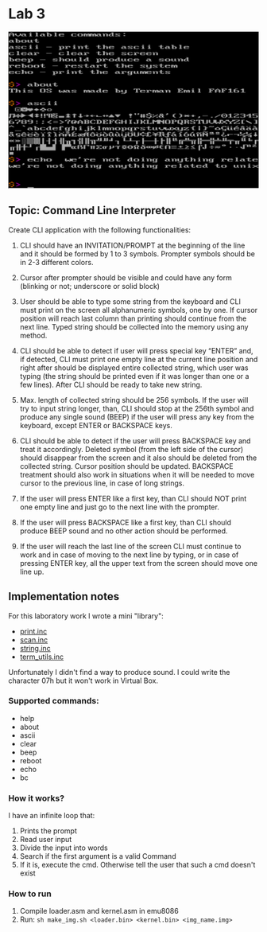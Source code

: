 # Lab 3

![](./imgs/screen1.png)

## Topic: Command Line Interpreter

Create CLI application with the following functionalities:

1. CLI should have an INVITATION/PROMPT at the beginning of the line and it should be formed by 1 to 3 symbols. Prompter symbols should be in 2-3 different colors.

2. Cursor after prompter should be visible and could have any form (blinking or not; underscore or solid block)

3. User should be able to type some string from the keyboard and CLI must print on the screen all alphanumeric symbols, one by one. If cursor position will reach last column than printing should continue from the next line. Typed string should be collected into the memory using any method.

4. CLI should be able to detect if user will press special key “ENTER” and, if detected, CLI must print one empty line at the current line position and right after should be displayed entire collected string, which user was typing (the string should be printed even if it was longer than one or a few lines). After CLI should be ready to take new string.

5. Max. length of collected string should be 256 symbols. If the user will try to input string longer, than, CLI should stop at the 256th symbol and produce any single sound (BEEP) if the user will press any key from the keyboard, except ENTER or BACKSPACE keys.

6. CLI should be able to detect if the user will press BACKSPACE key and treat it accordingly. Deleted symbol (from the left side of the cursor) should disappear from the screen and it also should be deleted from the collected string. Cursor position should be updated. BACKSPACE treatment should also work in situations when it will be needed to move cursor to the previous line, in case of long strings.

7. If the user will press ENTER like a first key, than CLI should NOT print one empty line and just go to the next line with the prompter.

8. If the user will press BACKSPACE like a first key, than CLI should produce BEEP sound and no other action should be performed.

9. If the user will reach the last line of the screen CLI must continue to work and in case of moving to the next line by typing, or in case of pressing ENTER key, all the upper text from the screen should move one line up.

## Implementation notes
For this laboratory work I wrote a mini "library":
* [print.inc](./src/inc/print.inc)
* [scan.inc](./src/inc/scan.inc)
* [string.inc](./src/inc/string.inc)
* [term_utils.inc](./src/inc/term_utils.inc)

Unfortunately I didn't find a way to produce sound. I could write the character 07h but it won't work in Virtual Box.

### Supported commands:
* help
* about
* ascii
* clear
* beep
* reboot
* echo
* bc

### How it works?
I have an infinite loop that:
  1. Prints the prompt
  2. Read user input
  3. Divide the input into words
  4. Search if the first argument is a valid Command
  5. If it is, execute the cmd. Otherwise tell the user that such a cmd doesn't exist

### How to run
1. Compile loader.asm and kernel.asm in emu8086
2. Run: `sh make_img.sh <loader.bin> <kernel.bin> <img_name.img>`
